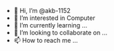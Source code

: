- 👋 Hi, I’m @akb-1152
- 👀 I’m interested in Computer 
- 🌱 I’m currently learning ...
- 💞️ I’m looking to collaborate on ...
- 📫 How to reach me ...

<!---
akb-1152/akb-1152 is a ✨ special ✨ repository because its `README.md` (this file) appears on your GitHub profile.
You can click the Preview link to take a look at your changes.
--->

